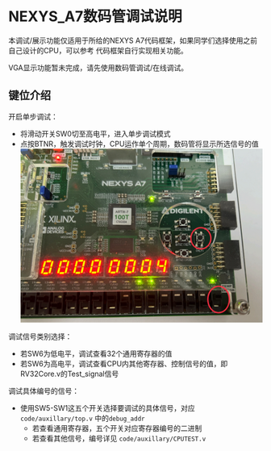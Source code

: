 # NEXYS_A7数码管调试说明

本调试/展示功能仅适用于所给的NEXYS A7代码框架，如果同学们选择使用之前自己设计的CPU，可以参考
代码框架自行实现相关功能。

VGA显示功能暂未完成，请先使用数码管调试/在线调试。

## 键位介绍

开启单步调试：

- 将滑动开关SW0切至高电平，进入单步调试模式
- 点按BTNR，触发调试时钟，CPU运作单个周期，数码管将显示所选信号的值
  ![](img/NEXYS_A7数码管单步调试.png)

调试信号类别选择：

- 若SW6为低电平，调试查看32个通用寄存器的值
- 若SW6为高电平，调试查看CPU内其他寄存器、控制信号的值，即RV32Core.v的Test_signal信号

调试具体编号的信号：

- 使用SW5-SW1这五个开关选择要调试的具体信号，对应 `code/auxillary/top.v` 中的`debug_addr`
  - 若查看通用寄存器，五个开关对应寄存器编号的二进制
  - 若查看其他信号，编号详⻅ `code/auxillary/CPUTEST.v`
